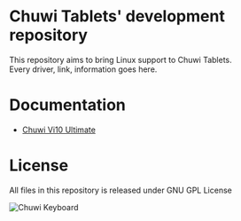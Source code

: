 # Chuwi Tablets' development repository

This repository aims to bring Linux support to Chuwi Tablets.<br>
Every driver, link, information goes here.

# Documentation
* [Chuwi Vi10 Ultimate](https://github.com/Dax89/chuwi-dev/wiki/Chuwi-Vi10-Ultimate)

# License
All files in this repository is released under GNU GPL License

![Chuwi Keyboard](https://dl.dropboxusercontent.com/u/40206233/Chuwi/chuwi_vi10u_desk.png)
